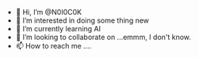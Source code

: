 - 👋 Hi, I’m @N0I0C0K
- 👀 I’m interested in doing some thing new
- 🌱 I’m currently learning AI
- 💞️ I’m looking to collaborate on ...emmm, I don't know.
- 📫 How to reach me ....

<!---
N0I0C0K/N0I0C0K is a ✨ special ✨ repository because its `README.md` (this file) appears on your GitHub profile.
You can click the Preview link to take a look at your changes.
--->
